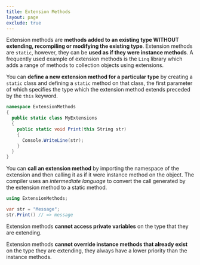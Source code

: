 ```yaml
---
title: Extension Methods
layout: page
exclude: true
---
```


Extension methods are **methods added to an existing type WITHOUT extending, recompiling or modifying the existing type**. Extension methods are `static`, however, they can be **used as if they were instance methods**. A frequently used example of extension methods is the `Linq` library which adds a range of methods to collection objects using extensions.

You can **define a new extension method for a particular type** by creating a `static` class and defining a `static` method on that class, the first parameter of which specifies the type which the extension method extends preceded by the `this` keyword.
```csharp
namespace ExtensionMethods
{
  public static class MyExtensions
  {
    public static void Print(this String str)
    {
      Console.WriteLine(str);
    }
  }
}
```

You can **call an extension method** by importing the namespace of the extension and then calling it as if it were instance method on the object. The compiler uses an *intermediate language* to convert the call generated by the extension method to a static method.
```csharp
using ExtensionMethods;

var str = "Message";
str.Print() // => message
```

Extension methods **cannot access private variables** on the type that they are extending.

Extension methods **cannot override instance methods that already exist** on the type they are extending, they always have a lower priority than the instance methods.


<!--stackedit_data:
eyJoaXN0b3J5IjpbLTE4NjAyNzkyOTgsMTYxMTg1MjMzNCw4ND
U4MDkwNl19
-->
